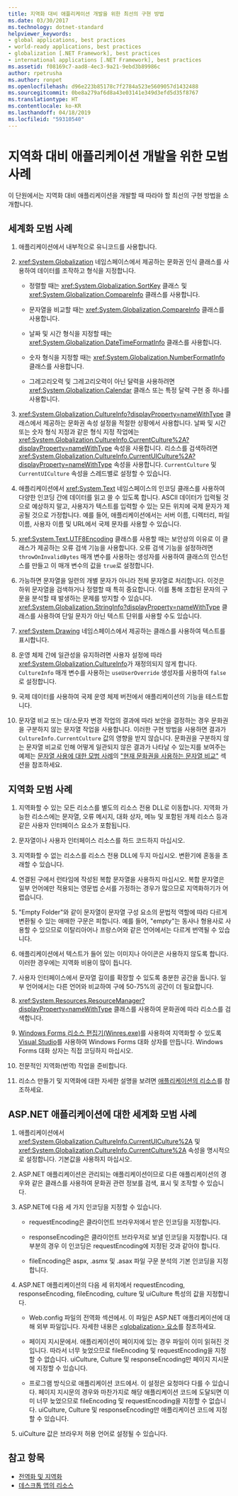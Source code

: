 ```yaml
---
title: 지역화 대비 애플리케이션 개발을 위한 최선의 구현 방법
ms.date: 03/30/2017
ms.technology: dotnet-standard
helpviewer_keywords:
- global applications, best practices
- world-ready applications, best practices
- globalization [.NET Framework], best practices
- international applications [.NET Framework], best practices
ms.assetid: f08169c7-aad8-4ec3-9a21-9ebd3b89986c
author: rpetrusha
ms.author: ronpet
ms.openlocfilehash: d96e223b85178c7f2784a523e5609057d1432488
ms.sourcegitcommit: 0be8a279af6d8a43e03141e349d3efd5d35f8767
ms.translationtype: HT
ms.contentlocale: ko-KR
ms.lasthandoff: 04/18/2019
ms.locfileid: "59310540"
---
```

# <a name="best-practices-for-developing-world-ready-applications"></a>지역화 대비 애플리케이션 개발을 위한 모범 사례

이 단원에서는 지역화 대비 애플리케이션을 개발할 때 따라야 할 최선의 구현 방법을 소개합니다.

## <a name="globalization-best-practices"></a>세계화 모범 사례

1. 애플리케이션에서 내부적으로 유니코드를 사용합니다.

2. <xref:System.Globalization> 네임스페이스에서 제공하는 문화권 인식 클래스를 사용하여 데이터를 조작하고 형식을 지정합니다.

    - 정렬할 때는 <xref:System.Globalization.SortKey> 클래스 및 <xref:System.Globalization.CompareInfo> 클래스를 사용합니다.

    - 문자열을 비교할 때는 <xref:System.Globalization.CompareInfo> 클래스를 사용합니다.

    - 날짜 및 시간 형식을 지정할 때는 <xref:System.Globalization.DateTimeFormatInfo> 클래스를 사용합니다.

    - 숫자 형식을 지정할 때는 <xref:System.Globalization.NumberFormatInfo> 클래스를 사용합니다.

    - 그레고리오력 및 그레고리오력이 아닌 달력을 사용하려면 <xref:System.Globalization.Calendar> 클래스 또는 특정 달력 구현 중 하나를 사용합니다.

3. <xref:System.Globalization.CultureInfo?displayProperty=nameWithType> 클래스에서 제공하는 문화권 속성 설정을 적절한 상황에서 사용합니다. 날짜 및 시간 또는 숫자 형식 지정과 같은 형식 지정 작업에는 <xref:System.Globalization.CultureInfo.CurrentCulture%2A?displayProperty=nameWithType> 속성을 사용합니다. 리소스를 검색하려면 <xref:System.Globalization.CultureInfo.CurrentUICulture%2A?displayProperty=nameWithType> 속성을 사용합니다. `CurrentCulture` 및 `CurrentUICulture` 속성을 스레드별로 설정할 수 있습니다.

4. 애플리케이션에서 <xref:System.Text> 네임스페이스의 인코딩 클래스를 사용하여 다양한 인코딩 간에 데이터를 읽고 쓸 수 있도록 합니다. ASCII 데이터가 입력될 것으로 예상하지 말고, 사용자가 텍스트를 입력할 수 있는 모든 위치에 국제 문자가 제공될 것으로 가정합니다. 예를 들어, 애플리케이션에서는 서버 이름, 디렉터리, 파일 이름, 사용자 이름 및 URL에서 국제 문자를 사용할 수 있습니다.

5. <xref:System.Text.UTF8Encoding> 클래스를 사용할 때는 보안상의 이유로 이 클래스가 제공하는 오류 검색 기능을 사용합니다. 오류 검색 기능을 설정하려면 `throwOnInvalidBytes` 매개 변수를 사용하는 생성자를 사용하여 클래스의 인스턴스를 만들고 이 매개 변수의 값을 `true`로 설정합니다.

6. 가능하면 문자열을 일련의 개별 문자가 아니라 전체 문자열로 처리합니다. 이것은 하위 문자열을 검색하거나 정렬할 때 특히 중요합니다. 이를 통해 조합된 문자의 구문을 분석할 때 발생하는 문제를 방지할 수 있습니다. <xref:System.Globalization.StringInfo?displayProperty=nameWithType> 클래스를 사용하여 단일 문자가 아닌 텍스트 단위를 사용할 수도 있습니다.

7. <xref:System.Drawing> 네임스페이스에서 제공하는 클래스를 사용하여 텍스트를 표시합니다.

8. 운영 체제 간에 일관성을 유지하려면 사용자 설정에 따라 <xref:System.Globalization.CultureInfo>가 재정의되지 않게 합니다. `CultureInfo` 매개 변수를 사용하는 `useUserOverride` 생성자를 사용하여 `false`로 설정합니다.

9. 국제 데이터를 사용하여 국제 운영 체제 버전에서 애플리케이션의 기능을 테스트합니다.

10. 문자열 비교 또는 대/소문자 변경 작업의 결과에 따라 보안을 결정하는 경우 문화권을 구분하지 않는 문자열 작업을 사용합니다. 이러한 구현 방법을 사용하면 결과가 `CultureInfo.CurrentCulture` 값의 영향을 받지 않습니다. 문화권을 구분하지 않는 문자열 비교로 인해 어떻게 일관되지 않은 결과가 나타날 수 있는지를 보여주는 예제는 [문자열 사용에 대한 모범 사례](../../../docs/standard/base-types/best-practices-strings.md)의 ["현재 문화권을 사용하는 문자열 비교"](../../../docs/standard/base-types/best-practices-strings.md#string-comparisons-that-use-the-current-culture) 섹션을 참조하세요.

## <a name="localization-best-practices"></a>지역화 모범 사례

1. 지역화할 수 있는 모든 리소스를 별도의 리소스 전용 DLL로 이동합니다. 지역화 가능한 리소스에는 문자열, 오류 메시지, 대화 상자, 메뉴 및 포함된 개체 리소스 등과 같은 사용자 인터페이스 요소가 포함됩니다.

2. 문자열이나 사용자 인터페이스 리소스를 하드 코드하지 마십시오.

3. 지역화할 수 없는 리소스를 리소스 전용 DLL에 두지 마십시오. 변환기에 혼동을 초래할 수 있습니다.

4. 연결된 구에서 런타임에 작성된 복합 문자열을 사용하지 마십시오. 복합 문자열은 일부 언어에만 적용되는 영문법 순서를 가정하는 경우가 많으므로 지역화하기가 어렵습니다.

5. "Empty Folder"와 같이 문자열이 문자열 구성 요소의 문법적 역할에 따라 다르게 변환될 수 있는 애매한 구문은 피합니다. 예를 들어, "empty"는 동사나 형용사로 사용할 수 있으므로 이탈리아어나 프랑스어와 같은 언어에서는 다르게 번역될 수 있습니다.

6. 애플리케이션에서 텍스트가 들어 있는 이미지나 아이콘은 사용하지 않도록 합니다. 이러한 경우에는 지역화 비용이 많이 듭니다.

7. 사용자 인터페이스에서 문자열 길이를 확장할 수 있도록 충분한 공간을 둡니다. 일부 언어에서는 다른 언어와 비교하여 구에 50-75%의 공간이 더 필요합니다.

8. <xref:System.Resources.ResourceManager?displayProperty=nameWithType> 클래스를 사용하여 문화권에 따라 리소스를 검색합니다.

9. [Windows Forms 리소스 편집기(Winres.exe)](../../../docs/framework/tools/winres-exe-windows-forms-resource-editor.md)를 사용하여 지역화할 수 있도록 [Visual Studio](https://visualstudio.microsoft.com/vs/?utm_medium=microsoft&utm_source=docs.microsoft.com&utm_campaign=inline+link)를 사용하여 Windows Forms 대화 상자를 만듭니다. Windows Forms 대화 상자는 직접 코딩하지 마십시오.

10. 전문적인 지역화(번역) 작업을 준비합니다.

11. 리소스 만들기 및 지역화에 대한 자세한 설명을 보려면 [애플리케이션의 리소스](../../../docs/framework/resources/index.md)를 참조하세요.

## <a name="globalization-best-practices-for-aspnet-applications"></a>ASP.NET 애플리케이션에 대한 세계화 모범 사례

1. 애플리케이션에서 <xref:System.Globalization.CultureInfo.CurrentUICulture%2A> 및 <xref:System.Globalization.CultureInfo.CurrentCulture%2A> 속성을 명시적으로 설정합니다. 기본값을 사용하지 마십시오.

2. ASP.NET 애플리케이션은 관리되는 애플리케이션이므로 다른 애플리케이션의 경우와 같은 클래스를 사용하여 문화권 관련 정보를 검색, 표시 및 조작할 수 있습니다.

3. ASP.NET에 다음 세 가지 인코딩을 지정할 수 있습니다.

    - requestEncoding은 클라이언트 브라우저에서 받은 인코딩을 지정합니다.

    - responseEncoding은 클라이언트 브라우저로 보낼 인코딩을 지정합니다. 대부분의 경우 이 인코딩은 requestEncoding에 지정된 것과 같아야 합니다.

    - fileEncoding은 aspx, .asmx 및 .asax 파일 구문 분석의 기본 인코딩을 지정합니다.

4. ASP.NET 애플리케이션의 다음 세 위치에서 requestEncoding, responseEncoding, fileEncoding, culture 및 uiCulture 특성의 값을 지정합니다.

    - Web.config 파일의 전역화 섹션에서. 이 파일은 ASP.NET 애플리케이션에 대해 외부 파일입니다. 자세한 내용은 [\<globalization> 요소](https://docs.microsoft.com/previous-versions/dotnet/netframework-4.0/hy4kkhe0(v=vs.100))를 참조하세요.

    - 페이지 지시문에서. 애플리케이션이 페이지에 있는 경우 파일이 이미 읽혀진 것입니다. 따라서 너무 늦었으므로 fileEncoding 및 requestEncoding을 지정할 수 없습니다. uiCulture, Culture 및 responseEncoding만 페이지 지시문에 지정할 수 있습니다.

    - 프로그램 방식으로 애플리케이션 코드에서. 이 설정은 요청마다 다를 수 있습니다. 페이지 지시문의 경우와 마찬가지로 해당 애플리케이션 코드에 도달되면 이미 너무 늦었으므로 fileEncoding 및 requestEncoding을 지정할 수 없습니다. uiCulture, Culture 및 responseEncoding만 애플리케이션 코드에 지정할 수 있습니다.

5. uiCulture 값은 브라우저 허용 언어로 설정될 수 있습니다.

## <a name="see-also"></a>참고 항목

- [전역화 및 지역화](../../../docs/standard/globalization-localization/index.md)
- [데스크톱 앱의 리소스](../../../docs/framework/resources/index.md)
